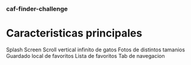 ### caf-finder-challenge

# Caracteristicas principales

Splash Screen
Scroll vertical infinito de gatos
Fotos de distintos tamanios
Guardado local de favoritos
Lista de favoritos
Tab de navegacion

